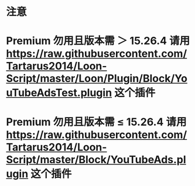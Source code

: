 # 注意

# Premium 勿用且版本需 ＞ 15.26.4 请用 https://raw.githubusercontent.com/Tartarus2014/Loon-Script/master/Loon/Plugin/Block/YouTubeAdsTest.plugin 这个插件

# Premium 勿用且版本需 ≤ 15.26.4 请用 https://raw.githubusercontent.com/Tartarus2014/Loon-Script/master/Block/YouTubeAds.plugin 这个插件
